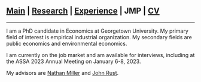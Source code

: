 
## [Main](https://gsileo.github.io/) | [Research](/research.html) | [Experience](/experience.html) | JMP | [CV](/cv/Sileo_CV.pdf)

* * *

I am a PhD candidate in Economics at Georgetown University. My primary field of interest is empirical industrial organization. My secondary fields are public economics and environmental economics. 

I am currently on the job market and am available for interviews, including at the ASSA 2023 Annual Meeting on January 6-8, 2023.

My advisors are [Nathan Miller](http://www.nathanhmiller.org/) and [John Rust](https://editorialexpress.com/jrust/).
